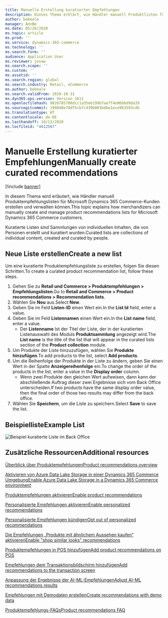 ```yaml
---
title: Manuelle Erstellung kuratierter Empfehlungen
description: Dieses Thema erklärt, wie Händler manuell Produktlisten für Microsoft Dynamics 365 Commerce-Kunden erstellen und verwalten können.
author: bebeale
manager: AnnBe
ms.date: 05/26/2020
ms.topic: article
ms.prod: ''
ms.service: dynamics-365-commerce
ms.technology: ''
ms.search.form: ''
audience: Application User
ms.reviewer: josaw
ms.search.scope: ''
ms.custom: ''
ms.assetid: ''
ms.search.region: global
ms.search.industry: Retail, eCommerce
ms.author: bebeale
ms.search.validFrom: 2019-10-31
ms.dyn365.ops.version: Version 1611
ms.openlocfilehash: 9826785700dcc1a35e6199b7aeff4e06b6d9da39
ms.sourcegitcommit: 199848e78df5cb7c439b001bdbe1ece963593cdb
ms.translationtype: HT
ms.contentlocale: de-DE
ms.lasthandoff: 10/13/2020
ms.locfileid: "4412567"
---
```

# <a name="manually-create-curated-recommendations"></a><span data-ttu-id="ea7b2-103">Manuelle Erstellung kuratierter Empfehlungen</span><span class="sxs-lookup"><span data-stu-id="ea7b2-103">Manually create curated recommendations</span></span>

[!include [banner](includes/banner.md)]

<span data-ttu-id="ea7b2-104">In diesem Thema wird erläutert, wie Händler manuell Produktempfehlungslisten für Microsoft Dynamics 365 Commerce-Kunden erstellen und verwalten können.</span><span class="sxs-lookup"><span data-stu-id="ea7b2-104">This topic explains how merchandizers can manually create and manage product recommendations lists for Microsoft Dynamics 365 Commerce customers.</span></span>

<span data-ttu-id="ea7b2-105">Kuratierte Listen sind Sammlungen von individuellen Inhalten, die von Personen erstellt und kuratiert wurden.</span><span class="sxs-lookup"><span data-stu-id="ea7b2-105">Curated lists are collections of individual content, created and curated by people.</span></span>  

## <a name="create-a-new-list"></a><span data-ttu-id="ea7b2-106">Neue Liste erstellen</span><span class="sxs-lookup"><span data-stu-id="ea7b2-106">Create a new list</span></span>

<span data-ttu-id="ea7b2-107">Um eine kuratierte Produktempfehlungsliste zu erstellen, folgen Sie diesen Schritten.</span><span class="sxs-lookup"><span data-stu-id="ea7b2-107">To create a curated product recommendation list, follow these steps.</span></span>

1. <span data-ttu-id="ea7b2-108">Gehen Sie zu **Retail und Commerce &gt; Produktempfehlungen &gt; Empfehlungslisten**.</span><span class="sxs-lookup"><span data-stu-id="ea7b2-108">Go to **Retail and Commerce &gt; Product recommendations &gt; Recommendation lists**.</span></span>
1. <span data-ttu-id="ea7b2-109">Wählen Sie **Neu** aus.</span><span class="sxs-lookup"><span data-stu-id="ea7b2-109">Select **New**.</span></span>
1. <span data-ttu-id="ea7b2-110">Geben Sie im Feld **Listen-ID** einen Wert ein.</span><span class="sxs-lookup"><span data-stu-id="ea7b2-110">In the **List Id** field, enter a value.</span></span>
1. <span data-ttu-id="ea7b2-111">Geben Sie im Feld **Listennamen** einen Wert ein.</span><span class="sxs-lookup"><span data-stu-id="ea7b2-111">In the **List name** field, enter a value.</span></span>
    - <span data-ttu-id="ea7b2-112">Der **Listenname** Ist der Titel der Liste, der in der kuratierten Listenauswahl des Moduls **Produktsammlung** angezeigt wird.</span><span class="sxs-lookup"><span data-stu-id="ea7b2-112">The **List name** is the title of the list that will appear in the curated lists section of the **Product collection** module.</span></span>
1. <span data-ttu-id="ea7b2-113">Um Produkte der Liste hinzuzufügen, wählen Sie **Produkte hinzufügen**.</span><span class="sxs-lookup"><span data-stu-id="ea7b2-113">To add products to the list, select **Add products**.</span></span>
1. <span data-ttu-id="ea7b2-114">Um die Reihenfolge der Produkte in der Liste zu ändern, geben Sie einen Wert in der Spalte **Anzeigereihenfolge** ein.</span><span class="sxs-lookup"><span data-stu-id="ea7b2-114">To change the order of the products in the list, enter a value in the **Display order** column.</span></span>
    - <span data-ttu-id="ea7b2-115">Wenn zwei Produkte den gleichen Wert aufweisen, dann kann der abschließende Auftrag dieser zwei Ergebnisse sich vom Back Office unterscheiden.</span><span class="sxs-lookup"><span data-stu-id="ea7b2-115">If two products have the same display order value, then the final order of those two results may differ from the back office.</span></span>
1. <span data-ttu-id="ea7b2-116">Wählen Sie **Speichern**, um die Liste zu speichern.</span><span class="sxs-lookup"><span data-stu-id="ea7b2-116">Select **Save** to save the list.</span></span>

## <a name="example-list"></a><span data-ttu-id="ea7b2-117">Beispielliste</span><span class="sxs-lookup"><span data-stu-id="ea7b2-117">Example List</span></span>

![Beispiel kuratierte Liste im Back Office](./media/examplecuratedrecolist.png)

## <a name="additional-resources"></a><span data-ttu-id="ea7b2-119">Zusätzliche Ressourcen</span><span class="sxs-lookup"><span data-stu-id="ea7b2-119">Additional resources</span></span>

[<span data-ttu-id="ea7b2-120">Überblick über Produktempfehlungen</span><span class="sxs-lookup"><span data-stu-id="ea7b2-120">Product recommendations overview</span></span>](product-recommendations.md)

[<span data-ttu-id="ea7b2-121">Aktivieren von Azure Data Lake Storage in einer Dynamics 365 Commerce Umgebung</span><span class="sxs-lookup"><span data-stu-id="ea7b2-121">Enable Azure Data Lake Storage in a Dynamics 365 Commerce environment</span></span>](enable-adls-environment.md)

[<span data-ttu-id="ea7b2-122">Produktempfehlungen aktivieren</span><span class="sxs-lookup"><span data-stu-id="ea7b2-122">Enable product recommendations</span></span>](enable-product-recommendations.md)

[<span data-ttu-id="ea7b2-123">Personalisierte Empfehlungen aktivieren</span><span class="sxs-lookup"><span data-stu-id="ea7b2-123">Enable personalized recommendations</span></span>](personalized-recommendations.md)

[<span data-ttu-id="ea7b2-124">Personalisierte Empfehlungen kündigen</span><span class="sxs-lookup"><span data-stu-id="ea7b2-124">Opt out of personalized recommendations</span></span>](personalization-gdpr.md)

[<span data-ttu-id="ea7b2-125">Die Empfehlungen „Produkte mit ähnlichem Aussehen kaufen“ aktivieren</span><span class="sxs-lookup"><span data-stu-id="ea7b2-125">Enable "shop similar looks" recommendations</span></span>](shop-similar-looks.md)

[<span data-ttu-id="ea7b2-126">Produktempfehlungen in POS hinzufügen</span><span class="sxs-lookup"><span data-stu-id="ea7b2-126">Add product recommendations on POS</span></span>](product.md)

[<span data-ttu-id="ea7b2-127">Empfehlungen dem Transaktionsbildschirm hinzufügen</span><span class="sxs-lookup"><span data-stu-id="ea7b2-127">Add recommendations to the transaction screen</span></span>](add-recommendations-control-pos-screen.md)

[<span data-ttu-id="ea7b2-128">Anpassung der Ergebnisse der AI-ML-Empfehlungen</span><span class="sxs-lookup"><span data-stu-id="ea7b2-128">Adjust AI-ML recommendations results</span></span>](modify-product-recommendation-results.md)

[<span data-ttu-id="ea7b2-129">Empfehlungen mit Demodaten erstellen</span><span class="sxs-lookup"><span data-stu-id="ea7b2-129">Create recommendations with demo data</span></span>](product-recommendations-demo-data.md)

[<span data-ttu-id="ea7b2-130">Produktempfehlungs-FAQs</span><span class="sxs-lookup"><span data-stu-id="ea7b2-130">Product recommendations FAQ</span></span>](faq-recommendations.md)
